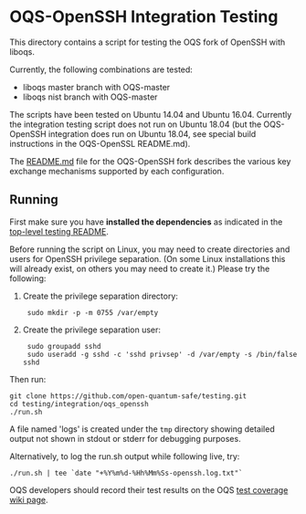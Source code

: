 OQS-OpenSSH Integration Testing
===============================

This directory contains a script for testing the OQS fork of OpenSSH with liboqs.

Currently, the following combinations are tested:

- liboqs master branch with OQS-master
- liboqs nist branch with OQS-master

The scripts have been tested on Ubuntu 14.04 and Ubuntu 16.04.  Currently the integration testing script does not run on Ubuntu 18.04 (but the OQS-OpenSSH integration does run on Ubuntu 18.04, see special build instructions in the OQS-OpenSSL README.md).

The [README.md](https://github.com/open-quantum-safe/openssh-portable/blob/OQS-master/README.md) file for the OQS-OpenSSH fork describes the various key exchange mechanisms supported by each configuration.

Running
-------

First make sure you have **installed the dependencies** as indicated in the [top-level testing README](https://github.com/open-quantum-safe/testing/blob/master/README.md).

Before running the script on Linux, you may need to create directories and users for OpenSSH privilege separation.  (On some Linux installations this will already exist, on others you may need to create it.)  Please try the following:

1. Create the privilege separation directory:

		sudo mkdir -p -m 0755 /var/empty

2. Create the privilege separation user:

		sudo groupadd sshd
		sudo useradd -g sshd -c 'sshd privsep' -d /var/empty -s /bin/false sshd

Then run:

	git clone https://github.com/open-quantum-safe/testing.git
	cd testing/integration/oqs_openssh
	./run.sh

A file named 'logs' is created under the `tmp` directory showing detailed output not shown in stdout or stderr for debugging purposes.

Alternatively, to log the run.sh output while following live, try:

    ./run.sh | tee `date "+%Y%m%d-%Hh%Mm%Ss-openssh.log.txt"`

OQS developers should record their test results on the OQS [test coverage wiki page](https://github.com/open-quantum-safe/testing/wiki/Configurations-test-coverage).
